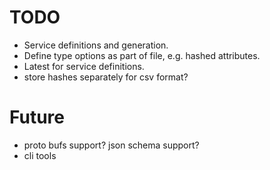 # TODO
- Service definitions and generation.
- Define type options as part of file, e.g. hashed attributes.
- Latest for service definitions.
- store hashes separately for csv format?

# Future
- proto bufs support? json schema support?
- cli tools
